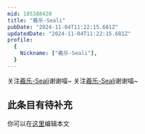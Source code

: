 ```yaml
---
mid: 185388428
title: "羲乐-Seali"
pubDate: "2024-11-04T11:22:15.681Z"
updatedDate: "2024-11-04T11:22:15.681Z"
profile:
  {
    Nickname: ["羲乐-Seali"],
  }
---
```


关注[羲乐-Seali](https://space.bilibili.com/185388428)谢谢喵~ 关注[羲乐-Seali](https://space.bilibili.com/185388428)谢谢喵~

## 此条目有待补充
你可以在[这里](https://github.com/Yuhanawa/VTuber.ICU/edit/master/src/content/v/羲乐-Seali/index.md)编辑本文
